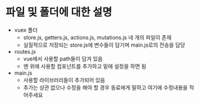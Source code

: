 # 파일 및 폴더에 대한 설명

- vuex 폴더
    - store.js, getters.js, actions.js, mutations.js 네 개의 파일이 존재
    - 실질적으로 저장되는 store.js에 변수들이 담기며 main.js로의 전송을 담당
- routes.js
    - vue에서 사용할 path들이 담겨 있음
    - 맨 위에 사용할 컴포넌트를 추가하고 밑에 설정을 하면 됨
- main.js
    - 사용할 라이브러리들이 추가되어 있음
    - 추가는 상관 없으나 수정을 해야 할 경우 동료에게 말하고 여기에 수정내용을 적어주세요